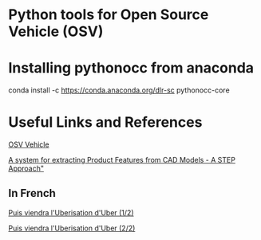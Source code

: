 # Python tools for Open Source Vehicle (OSV) 




# Installing pythonocc from anaconda

conda install -c https://conda.anaconda.org/dlr-sc pythonocc-core


# Useful Links and References


[OSV Vehicle](https://www.osvehicle.com/)

[A system for extracting Product Features from CAD Models - A STEP Approach"](http://www.m-hikari.com/ces/ces2008/ces1-4-2008/deshpandeCES1-4-2008.pdf)

## In French 

[Puis viendra l'Uberisation d'Uber (1/2)](http://transportsdufutur.ademe.fr/2015/07/viendra-luberisation-duber.html)

[Puis viendra l'Uberisation d'Uber (2/2)](http://transportsdufutur.ademe.fr/2015/07/puis-viendra-luberisation-duber.html)
